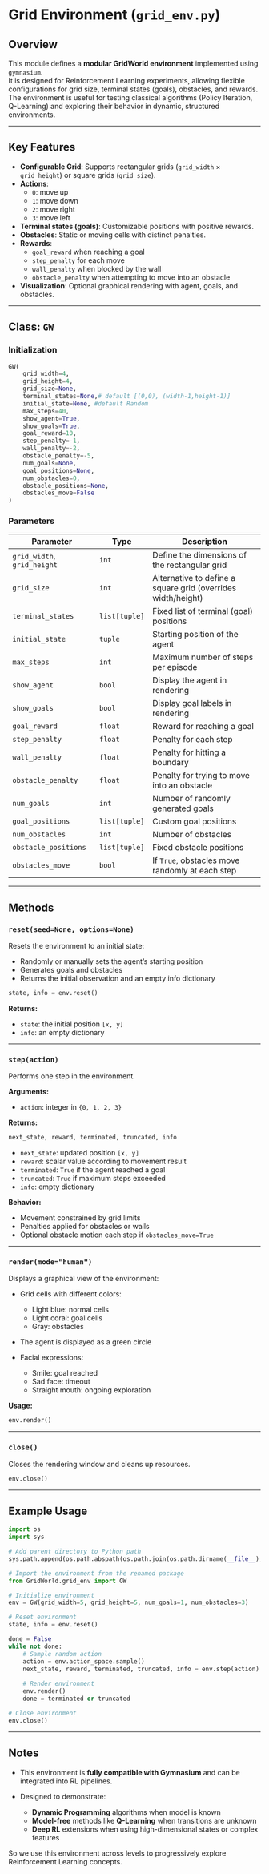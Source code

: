 # Grid Environment (`grid_env.py`)

## Overview
This module defines a **modular GridWorld environment** implemented using `gymnasium`.  
It is designed for Reinforcement Learning experiments, allowing flexible configurations for grid size, terminal states (goals), obstacles, and rewards.  
The environment is useful for testing classical algorithms (Policy Iteration, Q-Learning) and exploring their behavior in dynamic, structured environments.

---

## Key Features
- **Configurable Grid**: Supports rectangular grids (`grid_width` × `grid_height`) or square grids (`grid_size`).
- **Actions**:  
  - `0`: move up  
  - `1`: move down  
  - `2`: move right  
  - `3`: move left
- **Terminal states (goals)**: Customizable positions with positive rewards.
- **Obstacles**: Static or moving cells with distinct penalties.
- **Rewards**:
  - `goal_reward` when reaching a goal
  - `step_penalty` for each move
  - `wall_penalty` when blocked by the wall
  - `obstacle_penalty` when attempting to move into an obstacle
- **Visualization**: Optional graphical rendering with agent, goals, and obstacles.

---

## Class: `GW`

### Initialization
```python
GW(
    grid_width=4,
    grid_height=4,
    grid_size=None,
    terminal_states=None,# default [(0,0), (width-1,height-1)]
    initial_state=None, #default Random
    max_steps=40,
    show_agent=True,
    show_goals=True,
    goal_reward=10,
    step_penalty=-1,
    wall_penalty=-2,
    obstacle_penalty=-5,
    num_goals=None,
    goal_positions=None,
    num_obstacles=0,
    obstacle_positions=None,
    obstacles_move=False
)
````

### Parameters

| Parameter                   | Type          | Description                                                  |
| --------------------------- | ------------- | ------------------------------------------------------------ |
| `grid_width`, `grid_height` | `int`         | Define the dimensions of the rectangular grid                |
| `grid_size`                 | `int`         | Alternative to define a square grid (overrides width/height) |
| `terminal_states`           | `list[tuple]` | Fixed list of terminal (goal) positions                      |
| `initial_state`             | `tuple`       | Starting position of the agent                               |
| `max_steps`                 | `int`         | Maximum number of steps per episode                          |
| `show_agent`                | `bool`        | Display the agent in rendering                               |
| `show_goals`                | `bool`        | Display goal labels in rendering                             |
| `goal_reward`               | `float`       | Reward for reaching a goal                                   |
| `step_penalty`              | `float`       | Penalty for each step                                        |
| `wall_penalty`              | `float`       | Penalty for hitting a boundary                               |
| `obstacle_penalty`          | `float`       | Penalty for trying to move into an obstacle                  |
| `num_goals`                 | `int`         | Number of randomly generated goals                           |
| `goal_positions`            | `list[tuple]` | Custom goal positions                                        |
| `num_obstacles`             | `int`         | Number of obstacles                                          |
| `obstacle_positions`        | `list[tuple]` | Fixed obstacle positions                                     |
| `obstacles_move`            | `bool`        | If `True`, obstacles move randomly at each step              |

---

## Methods

### `reset(seed=None, options=None)`

Resets the environment to an initial state:

* Randomly or manually sets the agent’s starting position
* Generates goals and obstacles
* Returns the initial observation and an empty info dictionary

```python
state, info = env.reset()
```

**Returns:**

* `state`: the initial position `[x, y]`
* `info`: an empty dictionary

---

### `step(action)`

Performs one step in the environment.

**Arguments:**

* `action`: integer in `{0, 1, 2, 3}`

**Returns:**

```python
next_state, reward, terminated, truncated, info
```

* `next_state`: updated position `[x, y]`
* `reward`: scalar value according to movement result
* `terminated`: `True` if the agent reached a goal
* `truncated`: `True` if maximum steps exceeded
* `info`: empty dictionary

**Behavior:**

* Movement constrained by grid limits
* Penalties applied for obstacles or walls
* Optional obstacle motion each step if `obstacles_move=True`

---

### `render(mode="human")`

Displays a graphical view of the environment:

* Grid cells with different colors:

  * Light blue: normal cells
  * Light coral: goal cells
  * Gray: obstacles
* The agent is displayed as a green circle
* Facial expressions:

  * Smile: goal reached
  * Sad face: timeout
  * Straight mouth: ongoing exploration

**Usage:**

```python
env.render()
```

---

### `close()`

Closes the rendering window and cleans up resources.

```python
env.close()
```

---

## Example Usage

```python
import os
import sys

# Add parent directory to Python path
sys.path.append(os.path.abspath(os.path.join(os.path.dirname(__file__), '..')))

# Import the environment from the renamed package
from GridWorld.grid_env import GW

# Initialize environment
env = GW(grid_width=5, grid_height=5, num_goals=1, num_obstacles=3)

# Reset environment
state, info = env.reset()

done = False
while not done:
    # Sample random action
    action = env.action_space.sample()
    next_state, reward, terminated, truncated, info = env.step(action)
    
    # Render environment
    env.render()
    done = terminated or truncated

# Close environment
env.close()
```

---

## Notes

* This environment is **fully compatible with Gymnasium** and can be integrated into RL pipelines.
* Designed to demonstrate:

  * **Dynamic Programming** algorithms when model is known
  * **Model-free** methods like **Q-Learning** when transitions are unknown
  * **Deep RL** extensions when using high-dimensional states or complex features

So we use this environment across levels to progressively explore Reinforcement Learning concepts.

```
```
